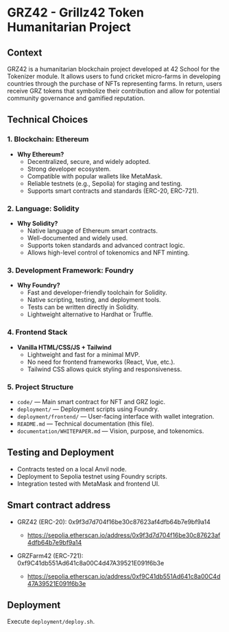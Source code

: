 # GRZ42 - Grillz42 Token Humanitarian Project

## Context

GRZ42 is a humanitarian blockchain project developed at 42 School for the Tokenizer module. It allows users to fund cricket micro-farms in developing countries through the purchase of NFTs representing farms. In return, users receive GRZ tokens that symbolize their contribution and allow for potential community governance and gamified reputation.

##  Technical Choices

### 1. Blockchain: Ethereum
- **Why Ethereum?**
    - Decentralized, secure, and widely adopted.
    - Strong developer ecosystem.
    - Compatible with popular wallets like MetaMask.
    - Reliable testnets (e.g., Sepolia) for staging and testing.
    - Supports smart contracts and standards (ERC-20, ERC-721).

### 2. Language: Solidity
- **Why Solidity?**
    - Native language of Ethereum smart contracts.
    - Well-documented and widely used.
    - Supports token standards and advanced contract logic.
    - Allows high-level control of tokenomics and NFT minting.

### 3. Development Framework: Foundry
- **Why Foundry?**
    - Fast and developer-friendly toolchain for Solidity.
    - Native scripting, testing, and deployment tools.
    - Tests can be written directly in Solidity.
    - Lightweight alternative to Hardhat or Truffle.

### 4. Frontend Stack
- **Vanilla HTML/CSS/JS + Tailwind**
    - Lightweight and fast for a minimal MVP.
    - No need for frontend frameworks (React, Vue, etc.).
    - Tailwind CSS allows quick styling and responsiveness.

### 5. Project Structure
- `code/` — Main smart contract for NFT and GRZ logic.
- `deployment/` — Deployment scripts using Foundry.
- `deployment/frontend/` — User-facing interface with wallet integration.
- `README.md` — Technical documentation (this file).
- `documentation/WHITEPAPER.md` — Vision, purpose, and tokenomics.

## Testing and Deployment

- Contracts tested on a local Anvil node.
- Deployment to Sepolia testnet using Foundry scripts.
- Integration tested with MetaMask and frontend UI.


## Smart contract address

- GRZ42 (ERC-20): 0x9f3d7d704f16be30c87623af4dfb64b7e9bf9a14
  - https://sepolia.etherscan.io/address/0x9f3d7d704f16be30c87623af4dfb64b7e9bf9a14

- GRZFarm42 (ERC-721): 0xf9C41db551Ad641c8a00C4d47A39521E091f6b3e
  - https://sepolia.etherscan.io/address/0xf9C41db551Ad641c8a00C4d47A39521E091f6b3e


## Deployment

Execute `deployment/deploy.sh`.